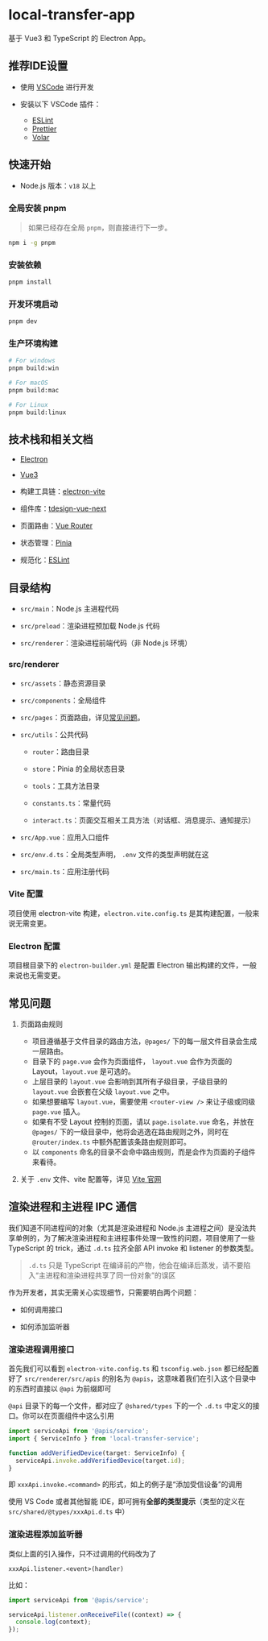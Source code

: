 # local-transfer-app

基于 Vue3 和 TypeScript 的 Electron App。

## 推荐IDE设置

- 使用 [VSCode](https://code.visualstudio.com/) 进行开发

- 安装以下 VSCode 插件：

  - [ESLint](https://marketplace.visualstudio.com/items?itemName=dbaeumer.vscode-eslint)
  - [Prettier](https://marketplace.visualstudio.com/items?itemName=esbenp.prettier-vscode)
  - [Volar](https://marketplace.visualstudio.com/items?itemName=Vue.volar)

## 快速开始

- Node.js 版本：`v18` 以上

### 全局安装 pnpm

> 如果已经存在全局 `pnpm`，则直接进行下一步。

```bash
npm i -g pnpm
```

### 安装依赖

```bash
pnpm install
```

### 开发环境启动

```bash
pnpm dev
```

### 生产环境构建

```bash
# For windows
pnpm build:win

# For macOS
pnpm build:mac

# For Linux
pnpm build:linux
```

## 技术栈和相关文档

- [Electron](https://www.electronjs.org/zh/docs/latest)

- [Vue3](https://cn.vuejs.org/)

- 构建工具链：[electron-vite](https://cn.electron-vite.org/)

- 组件库：[tdesign-vue-next](https://tdesign.tencent.com/vue-next/overview)

- 页面路由：[Vue Router](https://router.vuejs.org/zh/index.html)

- 状态管理：[Pinia](https://pinia.cn/zh/)

- 规范化：[ESLint](https://eslint.org/)

## 目录结构

- `src/main`：Node.js 主进程代码

- `src/preload`：渲染进程预加载 Node.js 代码

- `src/renderer`：渲染进程前端代码（非 Node.js 环境）

### src/renderer

- `src/assets`：静态资源目录

- `src/components`：全局组件

- `src/pages`：页面路由，详见[常见问题](#常见问题)。

- `src/utils`：公共代码

  - `router`：路由目录

  - `store`：Pinia 的全局状态目录

  - `tools`：工具方法目录

  - `constants.ts`：常量代码

  - `interact.ts`：页面交互相关工具方法（对话框、消息提示、通知提示）

- `src/App.vue`：应用入口组件

- `src/env.d.ts`：全局类型声明， `.env` 文件的类型声明就在这

- `src/main.ts`：应用注册代码

### Vite 配置

项目使用 electron-vite 构建，`electron.vite.config.ts` 是其构建配置，一般来说无需变更。

### Electron 配置

项目根目录下的 `electron-builder.yml` 是配置 Electron 输出构建的文件，一般来说也无需变更。

## 常见问题

1. 页面路由规则

   - 项目遵循基于文件目录的路由方法，`@pages/` 下的每一层文件目录会生成一层路由。
   - 目录下的 `page.vue` 会作为页面组件， `layout.vue` 会作为页面的 Layout，`layout.vue` 是可选的。
   - 上层目录的 `layout.vue` 会影响到其所有子级目录，子级目录的 `layout.vue` 会嵌套在父级 `layout.vue` 之中。
   - 如果想要编写 `layout.vue`，需要使用 `<router-view />` 来让子级或同级 `page.vue` 插入。
   - 如果有不受 Layout 控制的页面，请以 `page.isolate.vue` 命名，并放在 `@pages/` 下的一级目录中，他将会逃逸在路由规则之外，同时在 `@router/index.ts` 中额外配置该条路由规则即可。
   - 以 `components` 命名的目录不会命中路由规则，而是会作为页面的子组件来看待。

2. 关于 `.env` 文件、vite 配置等，详见 [Vite 官网](https://cn.vitejs.dev/config/)

## 渲染进程和主进程 IPC 通信

我们知道不同进程间的对象（尤其是渲染进程和 Node.js 主进程之间）是没法共享单例的，为了解决渲染进程和主进程事件处理一致性的问题，项目使用了一些 TypeScript 的 trick，通过 `.d.ts` 拉齐全部 API invoke 和 listener 的参数类型。

> `.d.ts` 只是 TypeScript 在编译前的产物，他会在编译后蒸发，请不要陷入“主进程和渲染进程共享了同一份对象”的误区

作为开发者，其实无需关心实现细节，只需要明白两个问题：

- 如何调用接口

- 如何添加监听器

### 渲染进程调用接口

首先我们可以看到 `electron-vite.config.ts` 和 `tsconfig.web.json` 都已经配置好了 `src/renderer/src/apis` 的别名为 `@apis`，这意味着我们在引入这个目录中的东西时直接以 `@api` 为前缀即可

`@api` 目录下的每一个文件，都对应了 `@shared/types` 下的一个 `.d.ts` 中定义的接口。你可以在页面组件中这么引用

```typescript
import serviceApi from '@apis/service';
import { ServiceInfo } from 'local-transfer-service';

function addVerifiedDevice(target: ServiceInfo) {
  serviceApi.invoke.addVerifiedDevice(target.id);
}
```

即 `xxxApi.invoke.<command>` 的形式，如上的例子是“添加受信设备”的调用

使用 VS Code 或者其他智能 IDE，即可拥有**全部的类型提示**（类型的定义在 `src/shared/@types/xxxApi.d.ts` 中）


### 渲染进程添加监听器

类似上面的引入操作，只不过调用的代码改为了

`xxxApi.listener.<event>(handler)`

比如：

```typescript
import serviceApi from '@apis/service';

serviceApi.listener.onReceiveFile((context) => {
  console.log(context);
});
```

